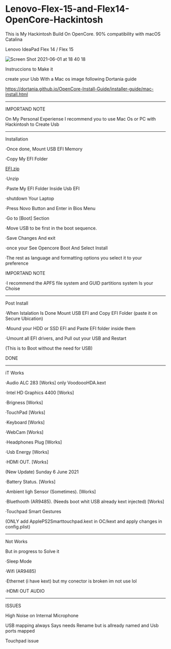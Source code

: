 # Lenovo-Flex-15-and-Flex14-OpenCore-Hackintosh

This is My Hackintosh Build On OpenCore. 90% compatibility with macOS Catalina 

Lenovo IdeaPad Flex 14 / Flex 15


![Screen Shot 2021-06-01 at 18 40 18](https://user-images.githubusercontent.com/85201616/120403214-60bc3080-c309-11eb-8005-edb6b91904e0.png)


Instruccions to Make it
  
create your Usb With a Mac os image following Dortania guide

https://dortania.github.io/OpenCore-Install-Guide/installer-guide/mac-install.html

------------------
IMPORTAND NOTE

On My Personal Experiense 
I recommend you to use Mac Os or PC with Hackintosh to Create Usb

---------------------------------------------------------

Installation 

·Once done, Mount USB EFI Memory

·Copy My EFI Folder

[EFI.zip](https://github.com/LuisUrdianivia1994/Lenovo-Flex--15-Flex14-Hackintosh/files/6605071/EFI.zip)


·Unzip 

·Paste My EFI Folder Inside Usb EFI 

·shutdown Your Laptop 

·Press Novo Button and Enter in Bios Menu

·Go to [Boot] Section 

·Move USB to be first in the boot sequence.

·Save Changes And exit 

·once your See Opencore Boot And Select Install

·The rest as language and formatting options you select it to your preference


IMPORTAND NOTE


·I recommend the APFS file system and GUID partitions system Is your Choise

--------------------------------


Post Install

·When Istalation Is Done Mount USB EFI and Copy EFI Folder (paste it on Secure Ubication)

·Mound your HDD or SSD EFI and Paste EFI folder inside them 

·Umount all EFI drivers, and Pull out your USB and Restart

(This is to Boot without the need for USB)

  DONE
  
  
-------------------

iT Works

 ·Audio ALC 283 [Works] only VoodoooHDA.kext

 ·Intel HD Graphics  4400 [Works]

 ·Brigness [Works]

 ·TouchPad [Works]

 ·Keyboard [Works]

 ·WebCam [Works]

 ·Headphones Plug [Works]

 ·Usb Energy [Works]
 
 ·HDMI OUT. [Works]
 
 
 
   (New Update) Sunday 6 June 2021 
   
   
 
 ·Battery Status.  [Works]

 ·Ambient ligh Sensor (Sometimes). [Works]
 
 ·Bluethooth (AR9485).  (Needs boot whit USB already kext injected)  [Works]
 
 ·Touchpad Smart Gestures 
 
 (ONLY add ApplePS2Smarttouchpad.kext in OC/kext and apply changes in config.plist)

 

--------------------------

Not Works 

But in progress to Solve it 


  ·Sleep Mode

  ·Wifi (AR9485)
  
  ·Ethernet (i have kext) but my conector is broken im not use lol
  
  ·HDMI OUT AUDIO


-------------------

 ISSUES 

High Noise on Internal Microphone

USB mapping always Says needs Rename but is allready named and Usb ports mapped 

Touchpad issue 

